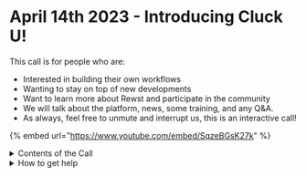 # April 14th 2023 - Introducing Cluck U!

This call is for people who are:

* Interested in building their own workflows
* Wanting to stay on top of new developments
* Want to learn more about Rewst and participate in the community
* We will talk about the platform, news, some training, and any Q\&A.
* As always, feel free to unmute and interrupt us, this is an interactive call!

{% embed url="https://www.youtube.com/embed/SqzeBGsK27k" %}

<details>

<summary>Contents of the Call</summary>

In this call, we covered the following:

* Cluck University launched, offering training in automation and workflow building
* Rewst development team updates: workflow enhancements, integrations documentation, UI improvements, and security improvements allowing redaction of sensitive information
* Integration multitenancy feature in user acceptance testing, first launched with Halo, PSA, OpenAI, Duo, and Sentinel One before deploying to all integrations
* Rewst Foundations (101-105) are being built, feedback requested from users, discussion of The ROC AMA call, and suggested training
* Aharon Chernin discusses code for getting groups and nested group membership API requests from Microsoft
* Announcement of new channels in Discord for easier communication regarding certain topics
* Andrew Howell demonstrates dynamic element addition to forms, including real-time data display in tables through Markdown formatting for on-call schedules and identifying users without multifactor authentication ​

</details>

<details>

<summary>How to get help</summary>

Resources:

* Getting Started: [https://docs.rewst.help/cluck-university/getting-started](https://docs.rewst.help/cluck-university/getting-started)
* Rewst Foundations Training: [https://docs.rewst.help/cluck-university/rewst-foundations-10x](https://docs.rewst.help/cluck-university/rewst-foundations-10x)
* Chat (Discord): [https://discord.gg/rewst](https://discord.gg/rewst)
  * Private #\{{ msp \}} channel
  * \#the-kewp
* Email to create Tickets: [the\_roc@rewst.io](mailto:the\_roc@rewst.io)

Cluck U Sign-ups:

* All 100 Series Courses are now available: [https://calendly.com/cluck-u/](https://calendly.com/cluck-u/)

Feature + Integration Requests: [https://rewst.canny.io](https://rewst.canny.io)

</details>
